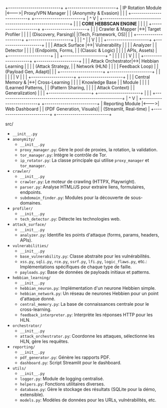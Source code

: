 +--------------------------+     +------------------------+
|    IP Rotation Module    |<--->|   Proxy/VPN Manager  |
| (Anonymity & Evasion)    |     |                        |
+--------------------------+     +------------------------+
              |                               ^
              V                               |
+-------------------------------------------------------------+
|                                                             |
|                   **CORE HEBBSCAN ENGINE** |
|                                                             |
| +---------------------+   +---------------------+         |
| |  Crawler & Mapper   |<->|  Target Profiler    |         |
| | (Discovery, Parsing)|   |(Tech, Framework, OS)|         |
| +---------------------+   +---------------------+         |
|            |                               ^               |
|            V                               |               |
| +---------------------+   +---------------------+         |
| |  Attack Surface     |<->|  Vulnerability      |         |
| |  Analyzer           |   |  Detector           |         |
| | (Endpoints, Forms,  |   | (Classic & Logic)   |         |
| |  APIs, Assets)      |   +---------------------+         |
| +---------------------+                 ^                 |
|            |                            |                 |
|            V                            |                 |
| +---------------------+   +---------------------+         |
| |  Attack Orchestrator|<->|  Hebbian Learning   |         |
| | (Attack Strategy,   |   |  Network (HLN)      |         |
| |  Feedback Loop)     |   |  (Payload Gen, Adapt)|         |
| +---------------------+   +---------------------+         |
|            |                            |                 |
|            V                            |                 |
| +---------------------+   +---------------------+         |
| |  Central Memory &   |<->|  Cross-Learning     |         |
| |  Knowledge Base     |   |  Module             |         |
| | (Learned Patterns,  |   | (Pattern Sharing,    |         |
| |  Attack Context)    |   |  Generalization)    |         |
| +---------------------+   +---------------------+         |
|                                                             |
+-------------------------------------------------------------+
              |                               ^
              V                               |
+--------------------------+     +--------------------------+
|     Reporting Module     |<--->|     Web Dashboard        |
| (PDF Generation, Visuals)|     | (Streamlit, Real-time)   |
+--------------------------+     +--------------------------+


src/
* `__init__.py`
* `anonymity/`
    * `__init__.py`
    * `proxy_manager.py`: Gère le pool de proxies, la rotation, la validation.
    * `tor_manager.py`: Intègre le contrôle de Tor.
    * `ip_rotator.py`: La classe principale qui utilise `proxy_manager` et `tor_manager`.
* `crawler/`
    * `__init__.py`
    * `crawler.py`: Le moteur de crawling (HTTPX, Playwright).
    * `parser.py`: Analyse HTML/JS pour extraire liens, formulaires, endpoints.
    * `subdomain_finder.py`: Modules pour la découverte de sous-domaines.
* `profiler/`
    * `__init__.py`
    * `tech_detector.py`: Détecte les technologies web.
* `attack_surface/`
    * `__init__.py`
    * `analyzer.py`: Identifie les points d'attaque (forms, params, headers, APIs).
* `vulnerabilities/`
    * `__init__.py`
    * `base_vulnerability.py`: Classe abstraite pour les vulnérabilités.
    * `xss.py`, `sqli.py`, `rce.py`, `ssrf.py`, `lfi.py`, `logic_flaws.py`, etc.: Implémentations spécifiques de chaque type de faille.
    * `payloads.py`: Base de données de payloads initiaux et patterns.
* `hebbian_learning/`
    * `__init__.py`
    * `hebbian_neuron.py`: Implémentation d'un neurone Hebbien simple.
    * `hebbian_network.py`: Un réseau de neurones Hebbien pour un point d'attaque donné.
    * `central_memory.py`: La base de connaissances centrale pour le cross-learning.
    * `feedback_interpreter.py`: Interprète les réponses HTTP pour les HLN.
* `orchestrator/`
    * `__init__.py`
    * `attack_orchestrator.py`: Coordonne les attaques, sélectionne les HLN, gère les requêtes.
* `reporting/`
    * `__init__.py`
    * `pdf_generator.py`: Génère les rapports PDF.
    * `dashboard.py`: Script Streamlit pour le dashboard.
* `utils/`
    * `__init__.py`
    * `logger.py`: Module de logging centralisé.
    * `helpers.py`: Fonctions utilitaires diverses.
    * `database.py`: Gère le stockage des résultats (SQLite pour la démo, extensible).
    * `models.py`: Modèles de données pour les URLs, vulnérabilités, etc.
